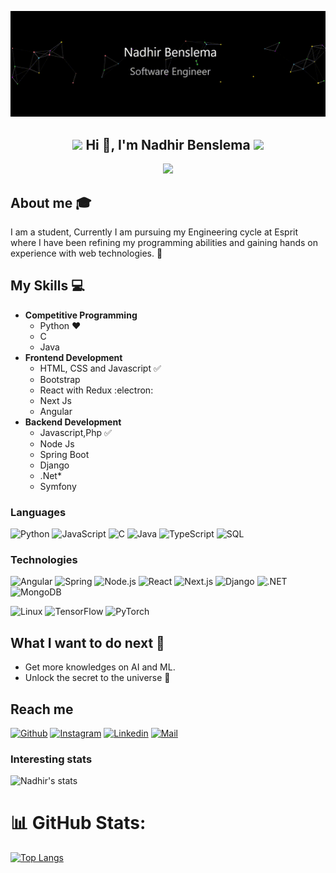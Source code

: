[![](https://raw.githubusercontent.com/NadhirBenslema/NadhirBenslema/main/profilee.gif)](https://nadhir-ben-slema.vercel.app/)

<div align="center">

<h2><img src="https://em-content.zobj.net/source/animated-noto-color-emoji/356/fire_1f525.gif" height="30"> Hi 👋, I'm Nadhir Benslema <img src="https://em-content.zobj.net/source/animated-noto-color-emoji/356/fire_1f525.gif" height="30"></h2>
  <img src="https://readme-typing-svg.herokuapp.com?&lines=A+Software+Engineering+student+from+Tunisia;Welcome+to+my+GitHub+profile!&center=true&repeat=true&width=500&repeat=true&duration=5000&pause=3000">

</div>

## About me :mortar_board:
I am a student, Currently I am pursuing my Engineering cycle at Esprit where I have been refining my programming abilities and gaining hands on experience with web technologies. 🧠

## My Skills :computer:
- **Competitive Programming**
	- Python ❤️
	- C
	- Java
- **Frontend Development**
	- HTML, CSS and Javascript :white_check_mark:
	- Bootstrap
	- React with Redux :electron:
	- Next Js
  - Angular
- **Backend Development**
	- Javascript,Php :white_check_mark:
	- Node Js
	- Spring Boot
	- Django
  - .Net*
  - Symfony

### Languages

![Python](https://img.shields.io/badge/-Python-000?&logo=Python)
![JavaScript](https://img.shields.io/badge/-JavaScript-000?&logo=JavaScript)
![C](https://img.shields.io/badge/-C-000?&logo=C)
![Java](https://img.shields.io/badge/-Java-000?&logo=Java&logoColor=007396)
![TypeScript](https://img.shields.io/badge/-TypeScript-000?&logo=TypeScript)
![SQL](https://img.shields.io/badge/-SQL-000?&logo=MySQL)

### Technologies
![Angular](https://img.shields.io/badge/Angular-DD0031?&logo=angular)
![Spring](https://img.shields.io/badge/-Spring-000?&logo=Spring)
![Node.js](https://img.shields.io/badge/-Node.js-000?&logo=node.js)
![React](https://img.shields.io/badge/-React-000?&logo=React)
![Next.js](https://img.shields.io/badge/Next.js-000000?&logo=next.js)
![Django](https://img.shields.io/badge/Django-092E20?&logo=django&logoColor=white)
![.NET](https://img.shields.io/badge/.NET-512BD4?&logo=.net&logoColor=white)
![MongoDB](https://img.shields.io/badge/MongoDB-47A248?&logo=mongodb&logoColor=white)



![Linux](https://img.shields.io/badge/-Linux-000?&logo=Linux)
![TensorFlow](https://img.shields.io/badge/-TensorFlow-000?&logo=TensorFlow)
![PyTorch](https://img.shields.io/badge/-PyTorch-000?&logo=PyTorch)


## What I want to do next :thinking:
- Get more knowledges on AI and ML.
- Unlock the secret to the universe :rofl:

## Reach me 
[![Github](https://img.shields.io/github/followers/NadhirBenslema?label=Follow&style=social)](https://github.com/NadhirBenslema)
[![Instagram](https://img.shields.io/badge/-@nadhir_slema-red?style=flat-square&logo=instagram&logoColor=white&link=https://www.instagram.com/nadhir_slema/)](https://www.instagram.com/nadhir_slema/)
[![Linkedin](https://img.shields.io/badge/-Nadhir%20Benslema-blue?style=flat-square&logo=linkedin&logoColor=white&link=https://www.linkedin.com/in/nadhir-benslema-9ba872222/)](https://www.linkedin.com/in/nadhir-benslema-9ba872222/)
[![Mail](https://img.shields.io/badge/-nadhir.benslema@esprit.tn-gray?style=flat-square&logo=gmail&logoColor=red&link=https://www.linkedin.com/in/nadhir-benslema-9ba872222/)](mailto:nadhir.benslema@esprit.tn)


### Interesting stats

![Nadhir's stats](https://github-readme-stats.vercel.app/api?username=NadhirBenslema&show_icons=true)


# 📊 GitHub Stats:
[![Top Langs](https://github-readme-stats.vercel.app/api/top-langs/?username=NadhirBenslema&layout=pie)](https://github.com/NadhirBenslema/github-readme-stats)

